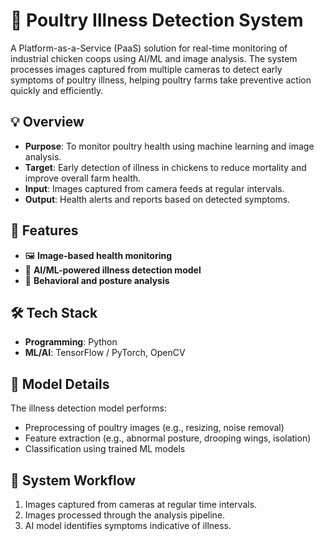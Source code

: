 # 🐔 Poultry Illness Detection System

A Platform-as-a-Service (PaaS) solution for real-time monitoring of industrial chicken coops using AI/ML and image analysis. The system processes images captured from multiple cameras to detect early symptoms of poultry illness, helping poultry farms take preventive action quickly and efficiently.

## 💡 Overview

- **Purpose**: To monitor poultry health using machine learning and image analysis.
- **Target**: Early detection of illness in chickens to reduce mortality and improve overall farm health.
- **Input**: Images captured from camera feeds at regular intervals.
- **Output**: Health alerts and reports based on detected symptoms.

## 🚀 Features

- 🖼️ **Image-based health monitoring**
- 🧠 **AI/ML-powered illness detection model**
- 🐔 **Behavioral and posture analysis**

## 🛠️ Tech Stack

- **Programming**: Python
- **ML/AI**: TensorFlow / PyTorch, OpenCV

## 🤖 Model Details

The illness detection model performs:
- Preprocessing of poultry images (e.g., resizing, noise removal)
- Feature extraction (e.g., abnormal posture, drooping wings, isolation)
- Classification using trained ML models

## 📸 System Workflow

1. Images captured from cameras at regular time intervals.
2. Images processed through the analysis pipeline.
3. AI model identifies symptoms indicative of illness.




